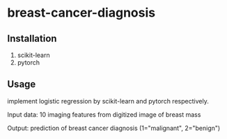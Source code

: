 # breast-cancer-diagnosis

## Installation 
1. scikit-learn
2. pytorch

## Usage 
implement logistic regression by scikit-learn and pytorch respectively. 

Input data: 10 imaging features from digitized image of breast mass

Output: prediction of breast cancer diagnosis (1="malignant", 2="benign")
